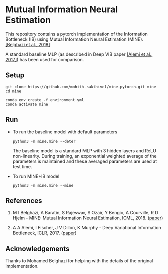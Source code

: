 # Mutual Information Neural Estimation

This repository contains a pytorch implementation of the Information Bottleneck (IB) using Mutual Information Neural Estimation (MINE). [[Belghazi et al., 2018]](#references)

A standard baseline MLP (as described in Deep VIB paper [[Alemi et al., 2017]](#references)) has been used for comparison.

## Setup

```
git clone https://github.com/mohith-sakthivel/mine-pytorch.git mine
cd mine

conda env create -f environment.yml
conda activate mine
```

## Run
* To run the baseline model with default parameters
    ```
    python3 -m mine.mine --deter
    ```

    The baseline model is a standard MLP with 3 hidden layers and ReLU non-linearity. During training, an exponential weighted average of the parameters is maintained and these averaged parameters are used at test time.


* To run MINE+IB model
    ```
    python3 -m mine.mine --mine
    ```



## References
1. M I Belghazi, A Baratin, S Rajeswar, S Ozair, Y Bengio, A Courville, R D Hjelm - MINE: Mutual Information Neural Estimation, ICML, 2018. ([paper](https://arxiv.org/abs/1801.04062))

2. A A Alemi, I Fischer, J V Dillon, K Murphy - Deep Variational Information Bottleneck, ICLR, 2017. ([paper](https://arxiv.org/abs/1612.00410))

## Acknowledgements
Thanks to Mohamed Belghazi for helping with the details of the original implementation.